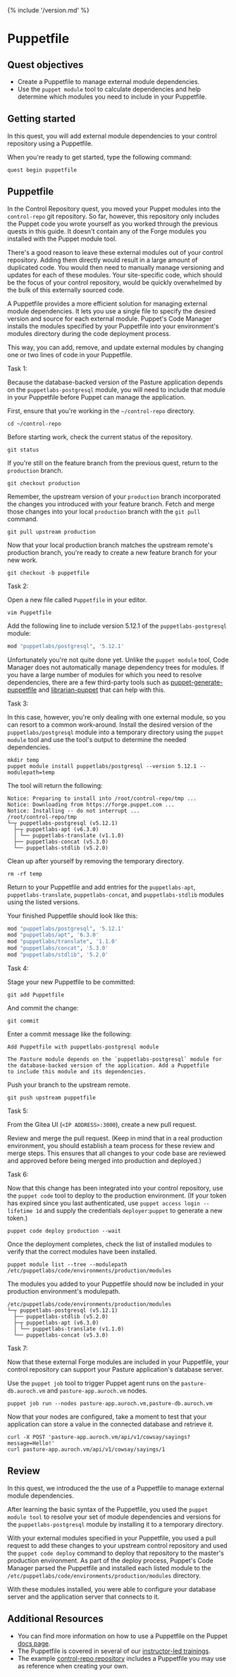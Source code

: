 {% include '/version.md' %}

# Puppetfile

## Quest objectives

- Create a Puppetfile to manage external module dependencies.
- Use the `puppet module` tool to calculate dependencies and help determine
  which modules you need to include in your Puppetfile.

## Getting started

In this quest, you will add external module dependencies to your control
repository using a Puppetfile. 

When you're ready to get started, type the following command:

    quest begin puppetfile

## Puppetfile

In the Control Repository quest, you moved your Puppet modules into the
`control-repo` git repository. So far, however, this repository only includes
the Puppet code you wrote yourself as you worked through the previous quests
in this guide. It doesn't contain any of the Forge modules you installed with
the Puppet module tool.

There's a good reason to leave these external modules out of your control
repository. Adding them directly would result in a large amount of duplicated
code. You would then need to manually manage versioning and updates for each of
these modules. Your site-specific code, which should be the focus of your
control repository, would be quickly overwhelmed by the bulk of this externally
sourced code.

A Puppetfile provides a more efficient solution for managing external module
dependencies. It lets you use a single file to specify the desired version and
source for each external module. Puppet's Code Manager installs the modules
specified by your Puppetfile into your environment's modules directory during
the code deployment process.

This way, you can add, remove, and update external modules by changing one or
two lines of code in your Puppetfile.

<div class = "lvm-task-number"><p>Task 1:</p></div>

Because the database-backed version of the Pasture application depends on the
`puppetlabs-postgresql` module, you will need to include that module in your
Puppetfile before Puppet can manage the application.

First, ensure that you're working in the `~/control-repo` directory.

    cd ~/control-repo

Before starting work, check the current status of the repository.

    git status

If you're still on the feature branch from the previous quest, return to the
`production` branch.

    git checkout production

Remember, the upstream version of your `production` branch incorporated the
changes you introduced with your feature branch. Fetch and merge those changes
into your local `production` branch with the `git pull` command.

    git pull upstream production

Now that your local production branch matches the upstream remote's production
branch, you're ready to create a new feature branch for your new work.

    git checkout -b puppetfile

<div class = "lvm-task-number"><p>Task 2:</p></div>

Open a new file called `Puppetfile` in your editor.

    vim Puppetfile

Add the following line to include version 5.12.1 of the `puppetlabs-postgresql`
module:

```ruby
mod "puppetlabs/postgresql", '5.12.1'
```

Unfortunately you're not quite done yet. Unlike the `puppet module` tool, Code
Manager does not automatically manage dependency trees for modules. If you have
a large number of modules for which you need to resolve dependencies, there are
a few third-party tools such as
[puppet-generate-puppetfile](https://github.com/rnelson0/puppet-generate-puppetfile)
and [librarian-puppet](https://github.com/voxpupuli/librarian-puppet) that can
help with this.

<div class = "lvm-task-number"><p>Task 3:</p></div>

In this case, however, you're only dealing with one external module, so you can
resort to a common work-around. Install the desired version of the
`puppetlabs/postgresql` module into a temporary directory using the `puppet
module` tool and use the tool's output to determine the needed dependencies.

    mkdir temp  
    puppet module install puppetlabs/postgresql --version 5.12.1 --modulepath=temp

The tool will return the following:

```
Notice: Preparing to install into /root/control-repo/tmp ...
Notice: Downloading from https://forge.puppet.com ...
Notice: Installing -- do not interrupt ...
/root/control-repo/tmp
└─┬ puppetlabs-postgresql (v5.12.1)
  ├─┬ puppetlabs-apt (v6.3.0)
  │ └── puppetlabs-translate (v1.1.0)
  ├── puppetlabs-concat (v5.3.0)
  └── puppetlabs-stdlib (v5.2.0)
```

Clean up after yourself by removing the temporary directory.

    rm -rf temp

Return to your Puppetfile and add entries for the `puppetlabs-apt`,
`puppetlabs-translate`, `puppetlabs-concat`, and `puppetlabs-stdlib`
modules using the listed versions.

Your finished Puppetfile should look like this:

```ruby
mod "puppetlabs/postgresql", '5.12.1'
mod "puppetlabs/apt", '6.3.0'
mod "puppetlabs/translate", '1.1.0'
mod "puppetlabs/concat", '5.3.0'
mod "puppetlabs/stdlib", '5.2.0'
```

<div class = "lvm-task-number"><p>Task 4:</p></div>

Stage your new Puppetfile to be committed:

    git add Puppetfile

And commit the change:

    git commit

Enter a commit message like the following:

```
Add Puppetfile with puppetlabs-postgresql module

The Pasture module depends on the `puppetlabs-postgresql` module for
the database-backed version of the application. Add a Puppetfile
to include this module and its dependencies. 
```

Push your branch to the upstream remote.

    git push upstream puppetfile

<div class = "lvm-task-number"><p>Task 5:</p></div>

From the Gitea UI (`<IP ADDRESS>:3000`), create a new pull request.

Review and merge the pull request. (Keep in mind that in a real production
environment, you should establish a team process for these review and merge
steps. This ensures that all changes to your code base are reviewed and
approved before being merged into production and deployed.)

<div class = "lvm-task-number"><p>Task 6:</p></div>

Now that this change has been integrated into your control repository, use the
`puppet code` tool to deploy to the production environment. (If your token has
expired since you last authenticated, use `puppet access login --lifetime 1d`
and supply the credentials `deployer`:`puppet` to generate a new token.)

    puppet code deploy production --wait

Once the deployment completes, check the list of installed modules to verify
that the correct modules have been installed.

    puppet module list --tree --modulepath /etc/puppetlabs/code/environments/production/modules

The modules you added to your Puppetfile should now be included in your
production environment's modulepath.

```
/etc/puppetlabs/code/environments/production/modules
└─┬ puppetlabs-postgresql (v5.12.1)
  ├── puppetlabs-stdlib (v5.2.0)
  ├─┬ puppetlabs-apt (v6.3.0)
  │ └── puppetlabs-translate (v1.1.0)
  └── puppetlabs-concat (v5.3.0)
```

<div class = "lvm-task-number"><p>Task 7:</p></div>

Now that these external Forge modules are included in your Puppetfile, your
control repository can support your Pasture application's database server.

Use the `puppet job` tool to trigger Puppet agent runs on the `pasture-db.auroch.vm`
and `pasture-app.auroch.vm` nodes.

    puppet job run --nodes pasture-app.auroch.vm,pasture-db.auroch.vm

Now that your nodes are configured, take a moment to test that your application
can store a value in the connected database and retrieve it.

    curl -X POST 'pasture-app.auroch.vm/api/v1/cowsay/sayings?message=Hello!'
    curl pasture-app.auroch.vm/api/v1/cowsay/sayings/1

## Review

In this quest, we introduced the the use of a Puppetfile to manage external
module dependencies.

After learning the basic syntax of the Puppetfile, you used the `puppet module
tool` to resolve your set of module dependencies and versions for the
`puppetlabs-postgresql` module by installing it to a temporary directory.

With your external modules specified in your Puppetfile, you used a pull
request to add these changes to your upstream control repository and used the
`puppet code deploy` command to deploy that repository to the master's
production environment. As part of the deploy process, Puppet's Code Manager
parsed the Puppetfile and installed each listed module to the
`/etc/puppetlabs/code/environments/production/modules` directory.

With these modules installed, you were able to configure your database server
and the application server that connects to it.

## Additional Resources

* You can find more information on how to use a Puppetfile on the Puppet [docs
page](https://puppet.com/docs/pe/2019.8/puppetfile.html).
* The Puppetfile is covered in several of our [instructor-led trainings](https://learn.puppet.com/course-catalog).
* The example [control-repo repository](https://github.com/puppetlabs/control-repo) includes a Puppetfile
you may use as reference when creating your own.
